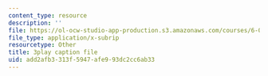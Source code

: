 ```yaml
---
content_type: resource
description: ''
file: https://ol-ocw-studio-app-production.s3.amazonaws.com/courses/6-042j-mathematics-for-computer-science-spring-2015/add2afb3313f5947afe993dc2cc6ab33_L5uBeAGJV1k.vtt
file_type: application/x-subrip
resourcetype: Other
title: 3play caption file
uid: add2afb3-313f-5947-afe9-93dc2cc6ab33
---
```

